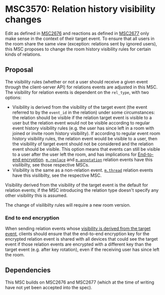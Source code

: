 # MSC3570: Relation history visibility changes

Edit as defined in [MSC2676](https://github.com/matrix-org/matrix-doc/pull/2676) and reactions as defined in [MSC2677](https://github.com/matrix-org/matrix-doc/pull/2677) only make sense in the context of their target event. To ensure that all
users in the room share the same view (exception: relations sent by ignored users), this MSC proposes to change the
room history visibility rules for certain kinds of relations.

## Proposal

The visibility rules (whether or not a user should receive a given event through
the client-server API) for relations events are adjusted in this MSC.
The visibility for relation events is dependent on the `rel_type`, with two options:
 
  - Visibility is derived from the visibility of the target event (the event
    referred to by the `event_id` in the relation) under some circumstances:
    the relation should be visible if the relation target event is visible to
    a user but the relation event would not be visible according to regular
    event history visibility rules (e.g. the user has since left in a room with
    joined or invite room history visibility).
    If according to regular event room history visibility rules, the relation
    event would be visible to a user, then the visibility of target event
    should not be considered and the relation event should be visible.
    This option means that events can still be visible to a user after
    the user left the room, and has implications
    for [End-to-end encryption](#end-to-end-encryption).
    [`m.replace`](https://github.com/matrix-org/matrix-doc/pull/2676) and [`m.annotation`](https://github.com/matrix-org/matrix-doc/pull/2677) relation events have this visilibilty, see those respective MSCs.
  - Visibility is the same as a non-relation event.
    [`m.thread`](https://github.com/matrix-org/matrix-doc/pull/3440) relation events have this visilibilty, see the respective MSC.

Visibility derived from the visibility of the target event is the default for relation events;
if the MSC introducing the relation type doesn't specify any other visibility this is assumed.

The change of visilibilty rules will require a new room version.

### End to end encryption

When sending relation events whose [visibility is derived from the target event](#relation-visibility),
clients should ensure that the end-to-end encryption key for the encrypted
relation event is shared with all devices that could see the target event
if those relation events are encrypted with a different key than
the target event (e.g. after key rotation), even if the receiving user has
since left the room.

## Dependencies

This MSC builds on MSC2676 and MSC2677 (which at the time of writing have not yet been accepted
into the spec).
